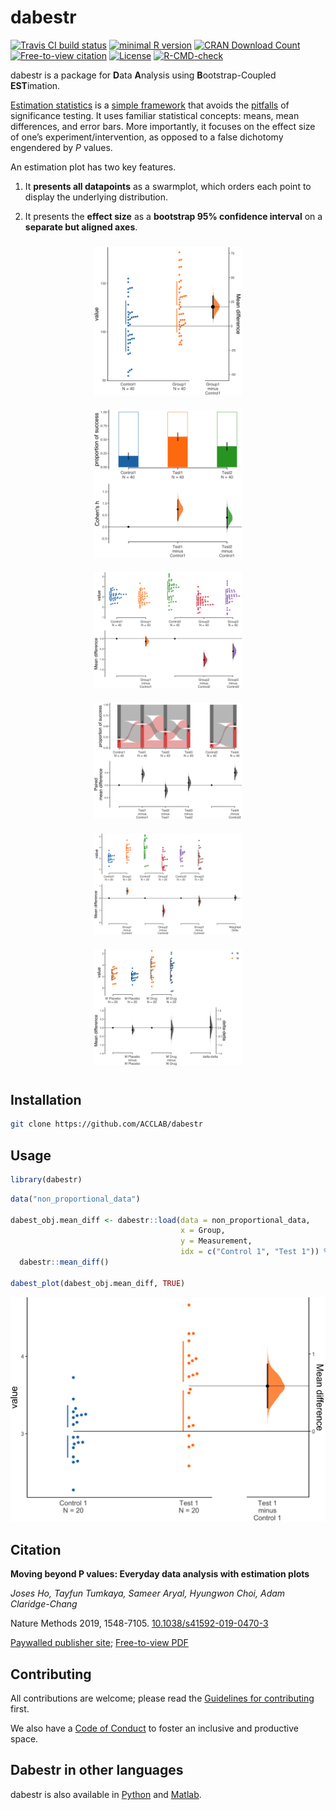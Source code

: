 
<!-- README.md is generated from README.Rmd. Please edit that file -->

# dabestr

<!-- badges: start -->

[![Travis CI build
status](https://img.shields.io/travis/com/ACCLAB/dabestr/master.svg)](https://travis-ci.com/ACCLAB/dabestr/)
[![minimal R
version](https://img.shields.io/badge/R%3E%3D-2.10-6666ff.svg)](https://cran.r-project.org/)
[![CRAN Download
Count](https://cranlogs.r-pkg.org/badges/grand-total/dabestr?color=brightgreen)](https://cran.r-project.org/package=dabestr)
[![Free-to-view
citation](https://zenodo.org/badge/DOI/10.1038/s41592-019-0470-3.svg)](https://rdcu.be/bHhJ4)
[![License](https://img.shields.io/badge/License-Apache_2.0-orange.svg)](https://spdx.org/licenses/BSD-3-Clause-Clear.html)
[![R-CMD-check](https://github.com/sunroofgod/dabestr-prototype/actions/workflows/R-CMD-check.yaml/badge.svg)](https://github.com/sunroofgod/dabestr-prototype/actions/workflows/R-CMD-check.yaml)
<!-- badges: end -->

<!-- ## Overview -->

dabestr is a package for **D**ata **A**nalysis using
**B**ootstrap-Coupled **EST**imation.

[Estimation
statistics](https://en.wikipedia.org/wiki/Estimation_statistics "Estimation Stats on Wikipedia")
is a [simple
framework](https://thenewstatistics.com/itns/ "Introduction to the New Statistics")
that avoids the
[pitfalls](https://www.nature.com/articles/nmeth.3288 "The fickle P value generates irreproducible results, Halsey et al 2015")
of significance testing. It uses familiar statistical concepts: means,
mean differences, and error bars. More importantly, it focuses on the
effect size of one’s experiment/intervention, as opposed to a false
dichotomy engendered by *P* values.

An estimation plot has two key features.

1.  It **presents all datapoints** as a swarmplot, which orders each
    point to display the underlying distribution.

2.  It presents the **effect size** as a **bootstrap 95% confidence
    interval** on a **separate but aligned axes**.

<div class="figure" style="text-align: center">

<img src="man/figures/2group_float_true.png" alt=" " width="47%" height="20%" style="background-colour: #FFFFFF;padding:10px; display: inline-block;" /><img src="man/figures/multigroup_unpaired_proportion.png" alt=" " width="47%" height="20%" style="background-colour: #FFFFFF;padding:10px; display: inline-block;" /><img src="man/figures/multigroup_unpaired_alpha=0.8.png" alt=" " width="47%" height="20%" style="background-colour: #FFFFFF;padding:10px; display: inline-block;" /><img src="man/figures/multigroup_paired_proportion_sequential.png" alt=" " width="47%" height="20%" style="background-colour: #FFFFFF;padding:10px; display: inline-block;" /><img src="man/figures/multigroup_minimeta.png" alt=" " width="47%" height="20%" style="background-colour: #FFFFFF;padding:10px; display: inline-block;" /><img src="man/figures/multigroup_deltadelta_unpaired.png" alt=" " width="47%" height="20%" style="background-colour: #FFFFFF;padding:10px; display: inline-block;" />
<p class="caption">
</p>

</div>

## Installation

``` bash
git clone https://github.com/ACCLAB/dabestr
```

## Usage

``` r
library(dabestr)
```

``` r
data("non_proportional_data")

dabest_obj.mean_diff <- dabestr::load(data = non_proportional_data, 
                                      x = Group, 
                                      y = Measurement, 
                                      idx = c("Control 1", "Test 1")) %>%
  dabestr::mean_diff()

dabest_plot(dabest_obj.mean_diff, TRUE)
```

![](man/figures/README-unnamed-chunk-5-1.png)<!-- -->

## Citation

**Moving beyond P values: Everyday data analysis with estimation plots**

*Joses Ho, Tayfun Tumkaya, Sameer Aryal, Hyungwon Choi, Adam
Claridge-Chang*

Nature Methods 2019, 1548-7105.
[10.1038/s41592-019-0470-3](http://dx.doi.org/10.1038/s41592-019-0470-3)

[Paywalled publisher
site](https://www.nature.com/articles/s41592-019-0470-3); [Free-to-view
PDF](https://rdcu.be/bHhJ4)

## Contributing

All contributions are welcome; please read the [Guidelines for
contributing](https://github.com/ACCLAB/dabestr/blob/master/CONTRIBUTING.md)
first.

We also have a [Code of
Conduct](https://github.com/ACCLAB/dabestr/blob/master/CODE_OF_CONDUCT.md)
to foster an inclusive and productive space.

## Dabestr in other languages

dabestr is also available in
[Python](https://github.com/ACCLAB/DABEST-python "DABEST-Python on Github")
and
[Matlab](https://github.com/ACCLAB/DABEST-Matlab "DABEST-Matlab on Github").
